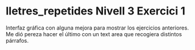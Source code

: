 # lletres_repetides Nivell 3 Exercici 1

Interfaz gráfica con alguna mejora para mostrar los ejercicios anteriores.
Me dió pereza hacer el último con un text area que recogiera distintos párrafos.
